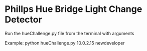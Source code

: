 # Phillps Hue Bridge Light Change Detector
Run the hueChallenge.py file from the terminal with arguments <IPaddress> <Username>

Example:
  python hueChallenge.py 10.0.2.15 newdeveloper
